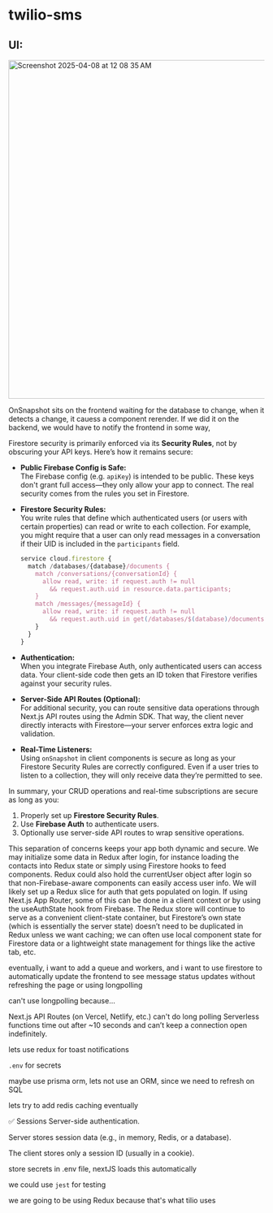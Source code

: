 # twilio-sms


## UI:

<img width="667" alt="Screenshot 2025-04-08 at 12 08 35 AM" src="https://github.com/user-attachments/assets/e25fe8de-9393-47b6-824f-6a882ff55129" />


OnSnapshot sits on the frontend waiting for the database to change, when it detects a change, it cauess a component rerender. If we did it on the backend, we would have to notify the frontend in some way, 

Firestore security is primarily enforced via its **Security Rules**, not by obscuring your API keys. Here’s how it remains secure:

- **Public Firebase Config is Safe:**  
  The Firebase config (e.g. `apiKey`) is intended to be public. These keys don't grant full access—they only allow your app to connect. The real security comes from the rules you set in Firestore.

- **Firestore Security Rules:**  
  You write rules that define which authenticated users (or users with certain properties) can read or write to each collection. For example, you might require that a user can only read messages in a conversation if their UID is included in the `participants` field.

  ```js
  service cloud.firestore {
    match /databases/{database}/documents {
      match /conversations/{conversationId} {
        allow read, write: if request.auth != null
          && request.auth.uid in resource.data.participants;
      }
      match /messages/{messageId} {
        allow read, write: if request.auth != null
          && request.auth.uid in get(/databases/$(database)/documents/conversations/$(request.resource.data.conversationId)).data.participants;
      }
    }
  }
  ```

- **Authentication:**  
  When you integrate Firebase Auth, only authenticated users can access data. Your client-side code then gets an ID token that Firestore verifies against your security rules.

- **Server-Side API Routes (Optional):**  
  For additional security, you can route sensitive data operations through Next.js API routes using the Admin SDK. That way, the client never directly interacts with Firestore—your server enforces extra logic and validation.

- **Real-Time Listeners:**  
  Using `onSnapshot` in client components is secure as long as your Firestore Security Rules are correctly configured. Even if a user tries to listen to a collection, they will only receive data they’re permitted to see.

In summary, your CRUD operations and real-time subscriptions are secure as long as you:
1. Properly set up **Firestore Security Rules**.
2. Use **Firebase Auth** to authenticate users.
3. Optionally use server-side API routes to wrap sensitive operations.

This separation of concerns keeps your app both dynamic and secure.
We may initialize some data in Redux after login, for instance loading the contacts into Redux state or simply using Firestore hooks to feed components. Redux could also hold the currentUser object after login so that non-Firebase-aware components can easily access user info. We will likely set up a Redux slice for auth that gets populated on login. If using Next.js App Router, some of this can be done in a client context or by using the useAuthState hook from Firebase. The Redux store will continue to serve as a convenient client-state container, but Firestore’s own state (which is essentially the server state) doesn’t need to be duplicated in Redux unless we want caching; we can often use local component state for Firestore data or a lightweight state management for things like the active tab, etc.


eventually, i want to add a queue and workers, and i want to use firestore to automatically update the frontend to see message status updates without refreshing the page or using longpolling

can't use longpolling because...

Next.js API Routes (on Vercel, Netlify, etc.) can't do long polling
Serverless functions time out after ~10 seconds and can’t keep a connection open indefinitely.

lets use redux for toast notifications

`.env` for secrets

maybe use prisma orm, lets not use an ORM, since we need to refresh on SQL


lets try to add redis caching eventually

✅ Sessions
Server-side authentication.

Server stores session data (e.g., in memory, Redis, or a database).

The client stores only a session ID (usually in a cookie).


store secrets in .env file, nextJS loads this automatically


we could use `jest` for testing


we are going to be using Redux because that's what tilio uses

